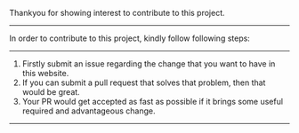 Thankyou for showing interest to contribute to this project.

<hr>

In order to contribute to this project, kindly follow following steps:

<hr>

1. Firstly submit an issue regarding the change that you want to have in this website.
2. If you can submit a pull request that solves that problem, then that would be great.
3. Your PR would get accepted as fast as possible if it brings some useful required and advantageous change.

<hr>
